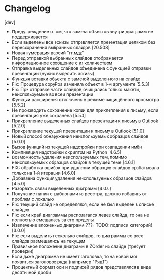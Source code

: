 # Changelog
[dev]
- Предупреждение о том, что замена объектов внутри диаграмм не поддерживается
- Если выделены все эскизы отправляется презентация целиком без пересохранения выбранных слайдов
[20.508]
- Новая нумерация версий "гг.мдд"
- Перед отправкой выбранных слайдов отображается информационное сообщение с их количеством
- Отправка выделенных слайдов объединена с функцией отправки презентации (нужно выделить эскизы)
- Функция вставки объекта с заменой выделенного на слайде
- Fix: Процедура copyPos изменяла объект в 1-м аргументе
[5.5.3]
- Fix: При отправке части слайдов, очищались только макеты, неиспользуемые во всей презентации
- Функции расширения отключены в режиме защищённого просмотра
[5.5.2]
- Не производить сохранение копии для приклепления к письму, если презентация уже сохранена
[5.5.0]
- Прикрепление выделенных слайдов презентации к письму в Outlook
[5.2.0]
- Прикрепление текущей презентации к письму в Outlook
[5.1.0]
- Новый способ обнаружения неиспользуемых образцов слайдов
[5.0.0]
- Вызов функций из текущей надстройки при совпадении имён
- Компиляция надстройки скриптом на Python
[4.6.5]
- Возможность удаления неиспользуемых тем, помимо неиспользуемых образцов слайдов в текущей теме
[4.6.1]
- FIX: обработка ошибок при удалении образцов слайдов срабатывала только на 1-й итерации
[4.6.0]
- Добавлена функция удаления неиспользуемых образцов слайдов
[4.5.0]
- Разорвать связи выделенных диаграмм
[4.0.0]
- Получение папки с шаблонами из реестра, должно избавить от проблем с локалью
- Fix: текущий слайд не определялся, если не был выделен в списке слайдов
- Fix: если край диаграммы располагался левее слайда, то она не полностью смещалась за его пределы
- Извлечение вложенных диаграмм
???- TODO: подписи категорий!
[3.0.0]
- Fix: если выделить несколько слайдов, то диаграммы со всех слайдов размещались на текущем
- Правильное положение диаграмм в ZOrder на слайде (требует проверки)
- Если даже диаграмма не имеет заголовка, то на новой мог появиться заголовок ряда (например "Ряд1")
- Процентный формат оси и подписей рядов представлялся в виде десятичной дроби

